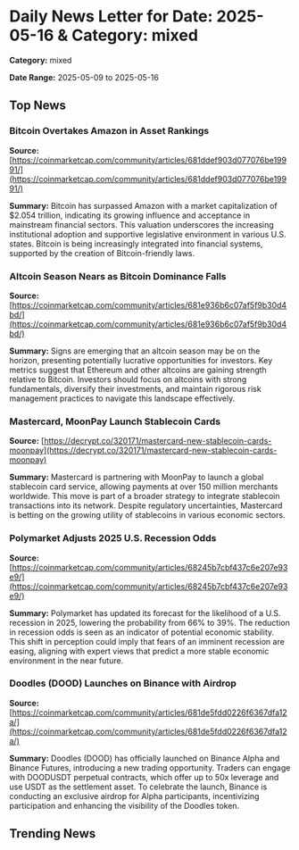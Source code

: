 
# Daily News Letter for Date: 2025-05-16 & Category: mixed

**Category:** mixed

**Date Range:** 2025-05-09 to 2025-05-16

## Top News
    
### Bitcoin Overtakes Amazon in Asset Rankings
**Source:** [https://coinmarketcap.com/community/articles/681ddef903d077076be19991/](https://coinmarketcap.com/community/articles/681ddef903d077076be19991/)

**Summary:** 
Bitcoin has surpassed Amazon with a market capitalization of $2.054 trillion, indicating its growing influence and acceptance in mainstream financial sectors. This valuation underscores the increasing institutional adoption and supportive legislative environment in various U.S. states. Bitcoin is being increasingly integrated into financial systems, supported by the creation of Bitcoin-friendly laws.
    
### Altcoin Season Nears as Bitcoin Dominance Falls
**Source:** [https://coinmarketcap.com/community/articles/681e936b6c07af5f9b30d4bd/](https://coinmarketcap.com/community/articles/681e936b6c07af5f9b30d4bd/)

**Summary:** 
Signs are emerging that an altcoin season may be on the horizon, presenting potentially lucrative opportunities for investors. Key metrics suggest that Ethereum and other altcoins are gaining strength relative to Bitcoin. Investors should focus on altcoins with strong fundamentals, diversify their investments, and maintain rigorous risk management practices to navigate this landscape effectively.
    
### Mastercard, MoonPay Launch Stablecoin Cards
**Source:** [https://decrypt.co/320171/mastercard-new-stablecoin-cards-moonpay](https://decrypt.co/320171/mastercard-new-stablecoin-cards-moonpay)

**Summary:** 
Mastercard is partnering with MoonPay to launch a global stablecoin card service, allowing payments at over 150 million merchants worldwide. This move is part of a broader strategy to integrate stablecoin transactions into its network. Despite regulatory uncertainties, Mastercard is betting on the growing utility of stablecoins in various economic sectors.
    
### Polymarket Adjusts 2025 U.S. Recession Odds
**Source:** [https://coinmarketcap.com/community/articles/68245b7cbf437c6e207e93e9/](https://coinmarketcap.com/community/articles/68245b7cbf437c6e207e93e9/)

**Summary:** 
Polymarket has updated its forecast for the likelihood of a U.S. recession in 2025, lowering the probability from 66% to 39%. The reduction in recession odds is seen as an indicator of potential economic stability. This shift in perception could imply that fears of an imminent recession are easing, aligning with expert views that predict a more stable economic environment in the near future.
    
### Doodles (DOOD) Launches on Binance with Airdrop
**Source:** [https://coinmarketcap.com/community/articles/681de5fdd0226f6367dfa12a/](https://coinmarketcap.com/community/articles/681de5fdd0226f6367dfa12a/)

**Summary:** 
Doodles (DOOD) has officially launched on Binance Alpha and Binance Futures, introducing a new trading opportunity. Traders can engage with DOODUSDT perpetual contracts, which offer up to 50x leverage and use USDT as the settlement asset. To celebrate the launch, Binance is conducting an exclusive airdrop for Alpha participants, incentivizing participation and enhancing the visibility of the Doodles token.
    
## Trending News
